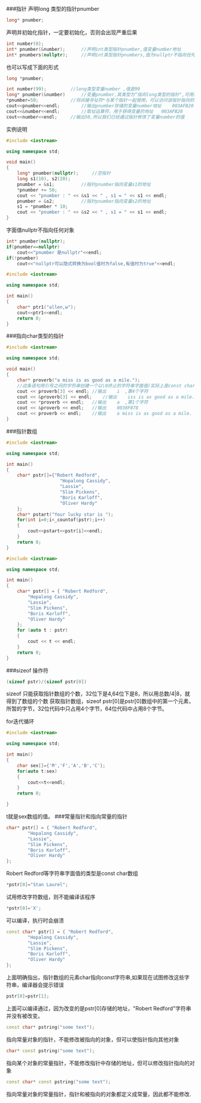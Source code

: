 ###指针
声明long 类型的指针pnumber
```cpp
long* pnumber;
```
声明并初始化指针，一定要初始化，否则会出现严重后果
```cpp
int number(0);
int* pnumber(&number);		//声明int类型指针pnumber,值变量number地址
int* pnumbers(nullptr);		//声明int类型指针pnumbers,值为nullptr不指向任何对象
```
也可以写成下面的形式
```cpp
long *pnumber;
```
```cpp
int number(99);			//long类型变量number ,值是99
long* pnumber(&number)		//变量pnumber,其类型为“指向long类型的指针",可用来存储变量number的地址。
*pnumber=50;			//将间接寻址符*与某个指针一起使用，可以访问该指针指向的变量内容。
cout<<pnumber<<endl;		//输出pnumber存储的变量number地址	003AFB20
cout<<&number<<endl;		//取址运算符，用于获得变量的地址	003AFB20
cout<<number<<endl;		//输出50,所以我们已经通过指针修改了变量number的值
```
实例说明
```cpp
#include <iostream>

using namespace std;

void main()
{
	long* pnumber(nullptr);		//空指针
	long s1(10), s2(20);
	pnumber = &s1;			//指针pnumber指向变量s1的地址
	*pnumber += 50;
	cout << "pnumber : " << &s1 << " , s1 = " << s1 << endl;
	pnumber = &s2;			//指针pnumber指向变量s2的地址
	s1 = *pnumber * 10;
	cout << "pnumber : " << &s2 << " , s1 = " << s1 << endl;
}
```
字面值nullptr不指向任何对象
```cpp
int* pnumber(nullptr);
if(pnumber==nullptr)
    cout<<"pnumber 是nullptr"<<endl;
if(!pnumber)
    cout<<"nullptr可以隐式转换为bool值时为false,有值时为true"<<endl;
```

```cpp
#include <iostream>

using namespace std;

int main()
{
	char* ptr1("allen,w");
	cout<<ptr1<<endl;
	return 0;
}
```
###指向char类型的指针
```cpp
#include <iostream>

using namespace std;

void main()
{
	char* proverb("a miss is as good as a mile.");
	//这条语句用引号之间的字符串创建一个以\0终止的字符串字面值(实际上是const char类型的数组).并将该字面值的地址存储在指针proverb中.
	cout << proverb[3] << endl;	//输出	i  ,第4个字符
	cout << &proverb[3] << endl;	//输出	iss is as good as a mile.
	cout << *proverb << endl;	//输出	a  ,第1个字符
	cout << &proverb << endl;	//输出	0038F878
	cout << proverb << endl;	//输出	a miss is as good as a mile.
}
```
###指针数组
```cpp
#include <iostream>

using namespace std;

int main()
{
	char* pstr[]={"Robert Redford",
					"Hopalong Cassidy",
					"Lassie",
					"Slim Pickens",
					"Boris Karloff",
					"Oliver Hardy"
	};
	char* pstart("Your lucky star is ");
	for(int i=0;i<_countof(pstr);i++)
	{
		cout<<pstart<<pstr[i]<<endl;
	}
	return 0;
}
```
```cpp
#include <iostream>

using namespace std;

int main()
{
	char* pstr[] = { "Robert Redford",
		"Hopalong Cassidy",
		"Lassie",
		"Slim Pickens",
		"Boris Karloff",
		"Oliver Hardy"
	};
	for (auto t : pstr)
	{
		cout << t << endl;
	}
	return 0;
}
```
###sizeof 操作符
```cpp
(sizeof pstr)/(sizeof pstr[0])
```
sizeof 只能获取指针数组的个数，32位下是4,64位下是8，所以用总数/4|8，就得到了数组的个数
获取指针数组，sizeof pstr[0]是pstr[0]数组中的第一个元素，所暂的字节，32位代码中只占用4个字节，64位代码中占用8个字节。

for迭代循环
```cpp
#include <iostream>

using namespace std;

int main()
{
	char sex[]={'M','F','A','B','C'};
	for(auto t:sex)
	{
		cout<<t<<endl;
	}
	return 0;

}
```
t就是sex数组的值。
###常量指针和指向常量的指针
```cpp
char* pstr[] = { "Robert Redford",
		"Hopalong Cassidy",
		"Lassie",
		"Slim Pickens",
		"Boris Karloff",
		"Oliver Hardy"
};
```
Robert Redford等字符串字面值的类型是const char数组
```cpp
*pstr[0]="Stan Laurel";
```
试用修改字符数组，则不能编译该程序
```cpp
*pstr[0]='X';
```
可以编译，执行时会崩溃
```cpp
const char* pstr[] = { "Robert Redford",
		"Hopalong Cassidy",
		"Lassie",
		"Slim Pickens",
		"Boris Karloff",
		"Oliver Hardy"
};
```
上面明确指出，指针数组的元素char指向const字符串,如果现在试图修改这些字符串，编译器会提示错误
```cpp
pstr[0]=pstr[1];
```
上面可以编译通过，因为改变的是pstr[0]存储的地址，"Robert Redford"字符串并没有被改变。
```cpp
const char* pstring("some text");
```
指向常量对象的指针，不能修改被指向的对象，但可以使指针指向其他对象
```cpp
char* const pstring("some text");
```
指向某个对象的常量指针，不能修改指针中存储的地址，但可以修改指针指向的对象
```cpp
const char* const pstring("some text");
```
指向常量对象的常量指针，指针和被指向的对象都定义成常量，因此都不能修改.
